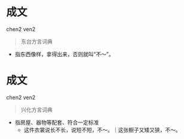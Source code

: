 # 成文
chen2 ven2
> 东台方言词典
- 指东西像样，拿得出来，否则就叫“不～”。

# 成文
chen2 ven2
> 兴化方言词典
- 指房屋、器物等配套、符合一定标准
  - 这件衣裳说长不长，说短不短，不～。｜这张橱子又矮又狭，不～。
